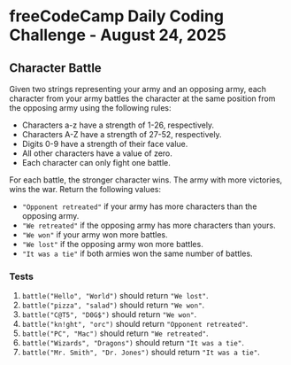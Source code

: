 # freeCodeCamp Daily Coding Challenge - August 24, 2025

## Character Battle

Given two strings representing your army and an opposing army, each character from your army battles the character at the same position from the opposing army using the following rules:

* Characters a-z have a strength of 1-26, respectively.
* Characters A-Z have a strength of 27-52, respectively.
* Digits 0-9 have a strength of their face value.
* All other characters have a value of zero.
* Each character can only fight one battle.

For each battle, the stronger character wins. The army with more victories, wins the war. Return the following values:

* `"Opponent retreated"` if your army has more characters than the opposing army.
* `"We retreated"` if the opposing army has more characters than yours.
* `"We won"` if your army won more battles.
* `"We lost"` if the opposing army won more battles.
* `"It was a tie"` if both armies won the same number of battles.

### Tests
1. `battle("Hello", "World")` should return `"We lost"`.
2. `battle("pizza", "salad")` should return `"We won"`.
3. `battle("C@T5", "D0G$")` should return `"We won"`.
4. `battle("kn!ght", "orc")` should return `"Opponent retreated"`.
5. `battle("PC", "Mac")` should return `"We retreated"`.
6. `battle("Wizards", "Dragons")` should return `"It was a tie"`.
7. `battle("Mr. Smith", "Dr. Jones")` should return `"It was a tie"`.